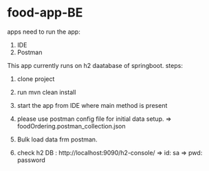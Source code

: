 # food-app-BE
apps need to run the app:
1. IDE
2. Postman


This app currently runs on h2 daatabase of springboot.
steps:
1. clone project
2. run mvn clean install
3. start the app from IDE where main method is present

4. please use postman config file for initial data setup. => foodOrdering.postman_collection.json
5. Bulk load data frm postman.
6. check h2 DB : http://localhost:9090/h2-console/ => id: sa => pwd: password
   

